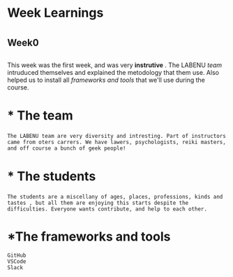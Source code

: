 # Week Learnings <h1>

## Week0<h2>

This week was the first week, and was very **instrutive** . The LABENU *team* intruduced themselves and explained the metodology that them use. Also helped us to install all *frameworks and tools* that we'll use during the course.


#    * The team<h5>

    The LABENU team are very diversity and intresting. Part of instructors came from oters carrers. We have lawers, psychologists, reiki masters, and off course a bunch of geek people!

#    * The students<h5>

    The students are a miscellany of ages, places, professions, kinds and tastes , but all them are enjoying this starts despite the difficulties. Everyone wants contribute, and help to each other.

#   *The frameworks and tools    

    GitHub 
    VSCode
    Slack
    
